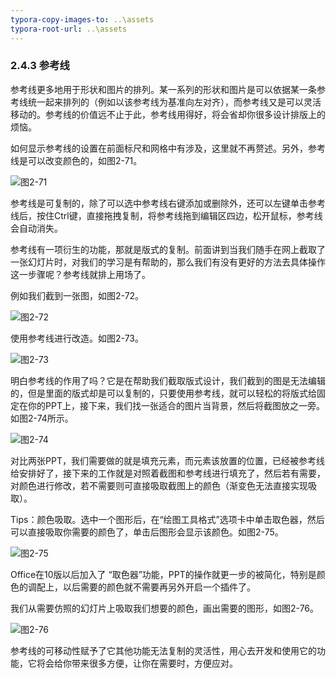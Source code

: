 ```yaml
---
typora-copy-images-to: ..\assets
typora-root-url: ..\assets
---
```


### 2.4.3  参考线

参考线更多地用于形状和图片的排列。某一系列的形状和图片是可以依据某一条参考线统一起来排列的（例如以该参考线为基准向左对齐），而参考线又是可以灵活移动的。参考线的价值远不止于此，参考线用得好，将会省却你很多设计排版上的烦恼。

如何显示参考线的设置在前面标尺和网格中有涉及，这里就不再赘述。另外，参考线是可以改变颜色的，如图2-71。

![图2-71](/1565864555722.png)

参考线是可复制的，除了可以选中参考线右键添加或删除外，还可以左键单击参考线后，按住Ctrl键，直接拖拽复制，将参考线拖到编辑区四边，松开鼠标，参考线会自动消失。

参考线有一项衍生的功能，那就是版式的复制。前面讲到当我们随手在网上截取了一张幻灯片时，对我们的学习是有帮助的，那么我们有没有更好的方法去具体操作这一步骤呢？参考线就排上用场了。

例如我们截到一张图，如图2-72。

![图2-72](/clip_image002-1565864595503.png)

使用参考线进行改造。如图2-73。

![图2-73](/clip_image004-1565864604719.png)

明白参考线的作用了吗？它是在帮助我们截取版式设计，我们截到的图是无法编辑的，但是里面的版式却是可以复制的，只要使用参考线，就可以轻松的将版式给固定在你的PPT上，接下来，我们找一张适合的图片当背景，然后将截图放之一旁。如图2-74所示。

![图2-74](/clip_image006-1565864611437.png)

对比两张PPT，我们需要做的就是填充元素，而元素该放置的位置，已经被参考线给安排好了，接下来的工作就是对照着截图和参考线进行填充了，然后若有需要，对颜色进行修改，若不需要则可直接吸取截图上的颜色（渐变色无法直接实现吸取）。

Tips：颜色吸取。选中一个图形后，在“绘图工具格式”选项卡中单击取色器，然后可以直接吸取你需要的颜色了，单击后图形会显示该颜色。如图2-75。

![图2-75](/clip_image008-1565864620938.png)

Office在10版以后加入了 “取色器”功能，PPT的操作就更一步的被简化，特别是颜色的调配上，以后需要的颜色就不需要再另外开启一个插件了。

我们从需要仿照的幻灯片上吸取我们想要的颜色，画出需要的图形，如图2-76。

![图2-76](/clip_image002-1565864636837.png)

参考线的可移动性赋予了它其他功能无法复制的灵活性，用心去开发和使用它的功能，它将会给你带来很多方便，让你在需要时，方便应对。

